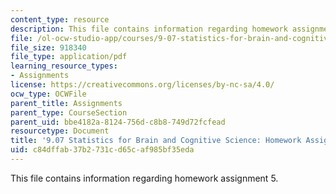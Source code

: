 ```yaml
---
content_type: resource
description: This file contains information regarding homework assignment 5.
file: /ol-ocw-studio-app/courses/9-07-statistics-for-brain-and-cognitive-science-fall-2016/c84dffab37b2731cd65caf985bf35eda_MIT9_07F16_HomworkAsign_5.pdf
file_size: 918340
file_type: application/pdf
learning_resource_types:
- Assignments
license: https://creativecommons.org/licenses/by-nc-sa/4.0/
ocw_type: OCWFile
parent_title: Assignments
parent_type: CourseSection
parent_uid: bbe4182a-8124-756d-c8b8-749d72fcfead
resourcetype: Document
title: '9.07 Statistics for Brain and Cognitive Science: Homework Assignment 5'
uid: c84dffab-37b2-731c-d65c-af985bf35eda
---
```

This file contains information regarding homework assignment 5.